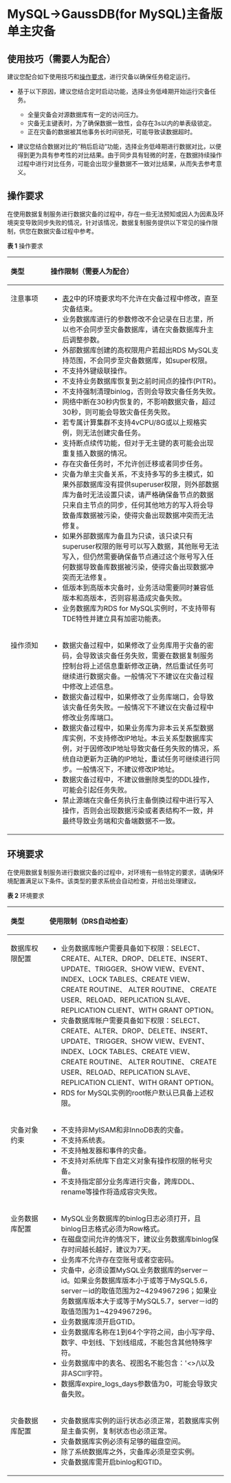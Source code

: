 # MySQL-\>GaussDB\(for MySQL\)主备版单主灾备<a name="drs_04_0123"></a>

## 使用技巧（需要人为配合）<a name="section1923414505593"></a>

建议您配合如下使用技巧和[操作要求](#section17465143816328)，进行灾备以确保任务稳定运行。

-   基于以下原因，建议您结合定时启动功能，选择业务低峰期开始运行灾备任务。
    -   全量灾备会对源数据库有一定的访问压力。
    -   灾备无主键表时，为了确保数据一致性，会存在3s以内的单表级锁定。
    -   正在灾备的数据被其他事务长时间锁死，可能导致读数据超时。

-   建议您结合数据对比的“稍后启动“功能，选择业务低峰期进行数据对比，以便得到更为具有参考性的对比结果。由于同步具有轻微的时差，在数据持续操作过程中进行对比任务，可能会出现少量数据不一致对比结果，从而失去参考意义。

## 操作要求<a name="section17465143816328"></a>

在使用数据复制服务进行数据灾备的过程中，存在一些无法预知或因人为因素及环境突变导致同步失败的情况，针对该情况，数据复制服务提供以下常见的操作限制，供您在数据灾备过程中参考。

**表 1**  操作要求

<a name="table1552118332341"></a>
<table><thead align="left"><tr id="row155229333349"><th class="cellrowborder" valign="top" width="18.44%" id="mcps1.2.3.1.1"><p id="p17522833163418"><a name="p17522833163418"></a><a name="p17522833163418"></a><strong id="b852203353414"><a name="b852203353414"></a><a name="b852203353414"></a>类型</strong></p>
</th>
<th class="cellrowborder" valign="top" width="81.56%" id="mcps1.2.3.1.2"><p id="p11522133343413"><a name="p11522133343413"></a><a name="p11522133343413"></a><strong id="b4522163393413"><a name="b4522163393413"></a><a name="b4522163393413"></a>操作限制</strong>（需要人为配合）</p>
</th>
</tr>
</thead>
<tbody><tr id="row1552223310346"><td class="cellrowborder" valign="top" width="18.44%" headers="mcps1.2.3.1.1 "><p id="p195227330348"><a name="p195227330348"></a><a name="p195227330348"></a>注意事项</p>
</td>
<td class="cellrowborder" valign="top" width="81.56%" headers="mcps1.2.3.1.2 "><a name="ul135221633153415"></a><a name="ul135221633153415"></a><ul id="ul135221633153415"><li><a href="#table280819474349">表2</a>中的环境要求均不允许在灾备过程中修改，直至灾备结束。</li><li>业务数据库进行的参数修改不会记录在日志里，所以也不会同步至灾备数据库，请在灾备数据库升主后调整参数。</li><li>外部数据库创建的高权限用户若超出RDS MySQL支持范围，不会同步至灾备数据库，如super权限。</li><li>不支持外键级联操作。</li><li>不支持业务数据库恢复到之前时间点的操作(PITR)。</li><li>不支持强制清理binlog，否则会导致灾备任务失败。</li><li>网络中断在30秒内恢复的，不影响数据灾备，超过30秒，则可能会导致灾备任务失败。</li><li>若专属计算集群不支持4vCPU/8G或以上规格实例，则无法创建灾备任务。</li><li>支持断点续传功能，但对于无主键的表可能会出现重复插入数据的情况。</li><li>存在灾备任务时，不允许创迁移或者同步任务。</li><li>灾备为单主灾备关系，不支持多写的多主模式，如果外部数据库没有提供superuser权限，则外部数据库为备时无法设置只读，请严格确保备节点的数据只来自主节点的同步，任何其他地方的写入将会导致备库数据被污染，使得灾备出现数据冲突而无法修复。</li><li>如果外部数据库为备且为只读，该只读只有superuser权限的账号可以写入数据，其他账号无法写入，但仍然需要确保备节点通过这个账号写入任何数据导致备库数据被污染，使得灾备出现数据冲突而无法修复。</li><li>低版本到高版本灾备时，业务活动需要同时兼容低版本和高版本，否则容易造成灾备失败。</li><li>业务数据库为RDS for MySQL实例时，不支持带有TDE特性并建立具有加密功能表。</li></ul>
</td>
</tr>
<tr id="row1152317339348"><td class="cellrowborder" valign="top" width="18.44%" headers="mcps1.2.3.1.1 "><p id="p2523143313341"><a name="p2523143313341"></a><a name="p2523143313341"></a>操作须知</p>
</td>
<td class="cellrowborder" valign="top" width="81.56%" headers="mcps1.2.3.1.2 "><a name="ul175231033123419"></a><a name="ul175231033123419"></a><ul id="ul175231033123419"><li>数据灾备过程中，如果修改了业务库用于灾备的密码，会导致该灾备任务失败，需要在数据复制服务控制台将上述信息重新修改正确，然后重试任务可继续进行数据灾备。一般情况下不建议在灾备过程中修改上述信息。</li><li>数据灾备过程中，如果修改了业务库端口，会导致该灾备任务失败。一般情况下不建议在灾备过程中修改业务库端口。</li><li>数据灾备过程中，如果业务库为非本云关系型数据库实例，不支持修改IP地址。本云关系型数据库实例，对于因修改IP地址导致灾备任务失败的情况，系统自动更新为正确的IP地址，重试任务可继续进行同步。一般情况下，不建议修改IP地址。</li><li>数据灾备过程中，不建议做删除类型的DDL操作，可能会引起任务失败。</li><li>禁止源端在灾备任务执行主备倒换过程中进行写入操作，否则会出现数据污染或者表结构不一致，并最终导致业务端和灾备端数据不一致。</li></ul>
</td>
</tr>
</tbody>
</table>

## 环境要求<a name="section3303545163218"></a>

在使用数据复制服务进行数据灾备的过程中，对环境有一些特定的要求，请确保环境配置满足以下条件。该类型的要求系统会自动检查，并给出处理建议。

**表 2**  环境要求

<a name="table280819474349"></a>
<table><thead align="left"><tr id="row1880817470349"><th class="cellrowborder" valign="top" width="17.89%" id="mcps1.2.3.1.1"><p id="p14809104718346"><a name="p14809104718346"></a><a name="p14809104718346"></a><strong id="b7809247113414"><a name="b7809247113414"></a><a name="b7809247113414"></a>类型</strong></p>
</th>
<th class="cellrowborder" valign="top" width="82.11%" id="mcps1.2.3.1.2"><p id="p19809847153419"><a name="p19809847153419"></a><a name="p19809847153419"></a><strong id="b17809114763415"><a name="b17809114763415"></a><a name="b17809114763415"></a>使用限制</strong>（DRS自动检查）</p>
</th>
</tr>
</thead>
<tbody><tr id="row080954719343"><td class="cellrowborder" valign="top" width="17.89%" headers="mcps1.2.3.1.1 "><p id="p1880914714344"><a name="p1880914714344"></a><a name="p1880914714344"></a>数据库权限配置</p>
</td>
<td class="cellrowborder" valign="top" width="82.11%" headers="mcps1.2.3.1.2 "><a name="ul11809104723417"></a><a name="ul11809104723417"></a><ul id="ul11809104723417"><li>业务数据库帐户需要具备如下权限：SELECT、CREATE、ALTER、DROP、DELETE、INSERT、UPDATE、TRIGGER、SHOW VIEW、EVENT、INDEX、LOCK TABLES、CREATE VIEW、 CREATE ROUTINE、 ALTER ROUTINE、 CREATE USER、RELOAD、REPLICATION SLAVE、REPLICATION CLIENT、WITH GRANT OPTION。</li><li>灾备数据库帐户需要具备如下权限：SELECT、CREATE、ALTER、DROP、DELETE、INSERT、UPDATE、TRIGGER、SHOW VIEW、EVENT、INDEX、LOCK TABLES、CREATE VIEW、 CREATE ROUTINE、 ALTER ROUTINE、 CREATE USER、RELOAD、REPLICATION SLAVE、REPLICATION CLIENT、WITH GRANT OPTION。</li><li>RDS for MySQL实例的root帐户默认已具备上述权限。</li></ul>
</td>
</tr>
<tr id="row880994773412"><td class="cellrowborder" valign="top" width="17.89%" headers="mcps1.2.3.1.1 "><p id="p1680914719347"><a name="p1680914719347"></a><a name="p1680914719347"></a>灾备对象约束</p>
</td>
<td class="cellrowborder" valign="top" width="82.11%" headers="mcps1.2.3.1.2 "><a name="ul118091947193418"></a><a name="ul118091947193418"></a><ul id="ul118091947193418"><li>不支持非MyISAM和非InnoDB表的灾备。</li><li>不支持系统表。</li><li>不支持触发器和事件的灾备。</li><li>不支持对系统库下自定义对象有操作权限的帐号灾备。</li><li>不支持指定部分业务库进行灾备，跨库DDL、rename等操作将造成容灾失败。</li></ul>
</td>
</tr>
<tr id="row15810164773413"><td class="cellrowborder" valign="top" width="17.89%" headers="mcps1.2.3.1.1 "><p id="p15810134719343"><a name="p15810134719343"></a><a name="p15810134719343"></a>业务数据库配置</p>
</td>
<td class="cellrowborder" valign="top" width="82.11%" headers="mcps1.2.3.1.2 "><a name="ul4810747153419"></a><a name="ul4810747153419"></a><ul id="ul4810747153419"><li>MySQL业务数据库的binlog日志必须打开，且binlog日志格式必须为Row格式。</li><li>在磁盘空间允许的情况下，建议业务数据库binlog保存时间越长越好，建议为7天。</li><li>业务库不允许存在空账号或者空密码。</li><li>灾备中，必须设置MySQL业务数据库的server－id。如果业务数据库版本小于或等于MySQL5.6，server－id的取值范围为2~4294967296；如果业务数据库版本大于或等于MySQL5.7，server－id的取值范围为1~4294967296。</li><li>业务数据库须开启GTID。</li><li>业务数据库名称在1到64个字符之间，由小写字母、数字、中划线、下划线组成，不能包含其他特殊字符。</li><li>业务数据库中的表名、视图名不能包含：'&lt;&gt;/\以及非ASCII字符。</li><li>数据库expire_logs_days参数值为0，可能会导致灾备失败。</li></ul>
</td>
</tr>
<tr id="row68115472343"><td class="cellrowborder" valign="top" width="17.89%" headers="mcps1.2.3.1.1 "><p id="p19811134710349"><a name="p19811134710349"></a><a name="p19811134710349"></a>灾备数据库配置</p>
</td>
<td class="cellrowborder" valign="top" width="82.11%" headers="mcps1.2.3.1.2 "><a name="ul18811194715348"></a><a name="ul18811194715348"></a><ul id="ul18811194715348"><li>灾备数据库实例的运行状态必须正常，若数据库实例是主备实例，复制状态也必须正常。</li><li>灾备数据库实例必须有足够的磁盘空间。</li><li>除了系统数据库之外，灾备库必须是空实例。</li><li>灾备数据库需开启binlog和GTID。</li></ul>
</td>
</tr>
</tbody>
</table>

